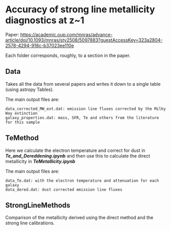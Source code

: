 # Accuracy of strong line metallicity diagnostics at z~1

Paper: https://academic.oup.com/mnras/advance-article/doi/10.1093/mnras/sty2508/5097883?guestAccessKey=323a2804-2578-4294-918c-b37023ee110e

Each folder corresponds, roughly, to a section in the paper.

## Data

Takes all the data from several papers and writes it down to a single table (using astropy Tables).

The main output files are:
    
    data_corrected_MW_ext.dat: emission line fluxes corrected by the Milky Way extinction
    galaxy_properties.dat: mass, SFR, Te and others from the literature for this sample

## TeMethod

Here we calculate the electron temperature and correct for dust in ***Te_and_Dereddening.ipynb*** and then use this to calculate the direct metallicity in ***TeMetallicity.ipynb***

The main output files are:

    data_Te.dat: with the electron temperature and attenuation for each galaxy
    data_dered.dat: dust corrected emission line fluxes

## StrongLineMethods

Comparison of the metallicity derived using the direct method and the strong line calibrations.  
